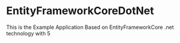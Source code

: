 # EntityFrameworkCoreDotNet
This is the Example Application Based on EntityFrameworkCore .net technology with 5
